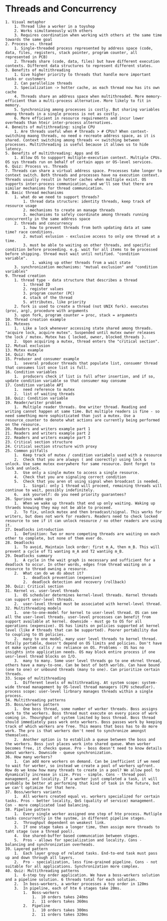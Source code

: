# Threads and Concurrency

    1. Visual metaphor
        1. Thread like a worker in a toyshop
        2. Works simultaneously with others
        3. Requires coordination when working with others at the same time towards the same goal
    2. Process vs. thread
        1. Single-threaded process represented by address space (code, data, files, registers, stack pointer, program counter, all represented in PCB)
        2. Threads share (code, data, files) but have different execution contexts. Different data structures to represent different states.
    3. Benefits of multithreading
        1. Give higher priority to threads that handle more important tasks or customers
        2. Can parallelize threads
        3. Specialization -> hotter cache, as each thread now has its own cache
        4. Threads share an address space when multithreaded. More memory-efficient than a multi-process alternative. More likely to fit in memory.
        5. Synchronizing among processes is costly. But sharing variables among threads in a single process is not as costly.
        6. More efficient in resource requirements and incur lower overheads than hteir inter-process alternatives.
    4. Beneits of multithreading: single CPU
        1. Are threads useful when # threads > # CPUs? When context-switching maong threads, no need o recreate address space, as it is shared. Context switching among threads << switching between processes. Multithreading is useful because it allows us to hide latency.
    5. Benefits of multithreading: Apps and OS
        1. Allow OS to suppport multiple-execution context. Multiple CPUs. OS sys threads run on behalf of certain apps or OS-level services.
    6. Quiz: Process vs. Threads
    7. Threads can share a virtual address space. Processes take longer to context switch. Both threads and processes have na execution context. Threads usually result in hotter caches when multiple exist. OS supports inter-process communication, and we'll see that there are similar mechanisms for thread communication.
    8. Basic thread mechanisms
        1. what do we need to support threads?
            1. thread data structure: identity threads, keep track of resource usage
            2. mechanisms to create an manage threads
            3. mechanisms to safely coordinate among threads running concurrently in the same address space
        2. threads and concurrency
            1. how to prevent threads from both updating data at same time? race conditions.
            2. mutual exlusion - exclusive access to only one thread at a time.
            3. must be able to waiting on other threads, and specific condition before proceeding. e.g. wait for all items to be processed before shipping. thread must wait until notified. "condition variable".
                1. waking up other threads from a wait state
        3. synchronization mechanisms: "mutual exclusion" and "condition variables"
    9. Thread creation
        1. thread type - data structure that describes a thread
            1. thread ID
            2. register values
            3. program counter (PC)
            4. stack of the thread
            5. attributes, like priority
        2. fork is used to create a thread (not UNIX fork). executes (proc, arg), procedure with arguments
        3. upon fork, program counter = proc, stack = arguments
    10. Thread creation example
    11. Mutexes
        1.  Like a lock whenever accessing state shared among threads. "acquire lock, acquire mutex". Suspended until mutex owner releases the lock / mutex. Mutex has { locked, owner, blocked_threads }.
        2.  Upon acquiring a mutex, thread enters the "critical section".
    12. Mutual exclusion
    13. Mutex example
    14. Quiz: Mutx
    15. Producer and consumer example
        1.  several producer threads that populate list, consuemr thread that consumes list once list is full.
    16. Condition variables
        1.  producers check if list is full after insertion, and if so, update condition variable so that consumer may consume
    17. Condition variable API
        1.  need reference to mutex
        2.  list of waiting threads
    18. Quiz: Condition variable
    19. Reader/writer problem
        1.  Multiple reader threads. One writer thread. Reading and writing cannot happen at same time. But multiple readers is fine - so need something more sophisticated than just a mutex. Use a resource_counter to denote what actions are currently being performed on the resource.
    20. Readers and writers example part 1
    21. Readers and writers example part 2
    22. Readers and writers example part 3
    23. Critical section structure
    24. Critical section structure with proxy
    25. Common pitfalls
        1.  Keep track of mutex / condition variabels used with a resource
        2.  Check that you are always ( and coorectly) using lock & unlock. Use same mutex everywhere for same resource. Dont forget to lock and unlock.
        3.  Use only a single mutex to access a single resource.
        4.  Check that you are signaling correct condition
        5.  Check that you aren ot using signal when broadcast is needed.
            1.  Singal: only 1 thread will proceed, remaining threads will continue to wait, possibly indefinitely.
        6.  ask yourself: do you need priority guarantees?
    26. Spurious wake ups
        1.  When we wake up threads that end up only waiting. Waking up thraeds knowing they may not be able to proceed.
        2.  To fix, unlock mutex and then broadcast/signal. This works for writers, but does not work for readers. Readers need to check locked resource to see if it can unlock resource / no other readers are using it.
    27. Deadlocks introduction
        1.  Definition: Two or more competing threads are waiting on each other to complete, but none of them ever do.
    28. Deadlocks
        1.  To avoid, Maintain lock order: first m_A, then m_B. This will prevent a cycle of T1 wanting m_A and T2 wanting m_B.
    29. Deadlocks summary
        1.  A cycle in the wait graph is necessary and sufficient for a deadlock to occur. In other words, edges from thread waiting on a resource to thread owning a resource.
        2.  What can do we do about it?
            1.  deadlock prevention (expensive)
            2.  deadlock detection and recovery (rollback)
    30. Quiz: Critical section
    31. Kernel vs. user-level threads
        1.  OS scheduler determines kernel-level threads. Kernel threads can support uesr-level threads.
        2.  user-level thread must be associated with kernel-level thread.
    32. Multithreading models
        1.  one-to-one-model for kernel to user-level thread. OS can see all the user-level threads. user-level processes can benefit from support available at kernel. downside - must go to OS for all operations (expensive). OS has limits on policies supported at kernel level (like # threads that can be supported). Poorer portability due to coupling to OS policies.
        2.  many to one model, many user level threads to kernel thread. Totally portable, doesn't depend on OS limits and policies. Don't have ot make system calls / no reliance on OS. Problems - OS has no insights into application needs. OS may block entire process if one uesr-level thread blocks on I/O.
        3.  many to many. Some user level threads go to one ekrnel thread, others have a many-to-one. Can be best of both worlds. Can have bound (one to one) or unbound threads (many to one). Can prioritize certain threads.
    33. Scope of multithreading
        1.  Different levels of multithreading. At system scope: system-wide thread management by OS-level thread managers (CPU scheudler). process scope: user-level lirbnary manages threads within a single process.
    34. Multithreading patterns
    35. Boss/workers pattern
        1.  One boss thread, some number of worker threads. Boss assigns work to the workers. Boss thread must execute on every piece of work coming in. Thourghput of system limited by boss thread. Boss thread should immediately pass work onto workers. Boss passes work by keeping track of which workers are free. This means that boss has to do more work. The pro is that workers don't need to synchronize amongst themselves.
        2.  Another option is to establish a queue between the boss and the workers. Boss just places work into shared queue. When worker becomes free, it checks queue. Pro - boss doesn't need to know details about workers. Downside - queue synchronization.
    36. How many workers?
        1.  Can add more workers on demand. Can be inefficient if we need to wait for worker, so instead we create a pool of workers upfront. How do we know how many threads to create in a pool? We allow pool to dynamically increase in size. Pros - simple. Cons - thread pool management, and locality. If a worker just completed a task, it will probably be better at performing that kind of task in the future, but we can't optimize for that here.
    37. Boss/workers variants
        1.  All workers created equal vs. workers specialized for certain tasks. Pros - better locality, QoS (quality of service) management. Con - more complicated load balancing.
    38. Pipeline pattern
        1.  Every single worker assigned one step of hte process. Mutliple tasks concurrently in the systme, in different pipeline stages.
        2.  Throughput dependent on weakest link.
        3.  If one stage takes a longer time, then assign more threads to taht stage (use a thread pool).
        4.  Use shared-buffer based communcation between stages.
        5.  Pros - allows for specialization and locality. Cons - balancing and synchronization overheads.
    39. Layered pattern
        1.  Each layer group of related tasks. End-to-end task must pass up and down through all layers.
        2.  Pro - specialization, less fine-grained pipeline. Cons - not suitable for all applications. Synchronization more complex.
    40. Quiz: Multithreading patterns
        1.  6-step toy order application. We have a boss-workers solution and a pipeline solution. 6 threads total for each solution.
        2.  In boss-workers, a worker processes a toy order in 120ms
        3.  In pipeline, each of hte 6 stages take 20ms.
            1.  Boss-workers
                1.  10 orders takes 240ms
                2.  11 orders takes 360ms
            2.  Pipeline
                1.  10 orders takes 300ms
                2.  11 orders takes 320ms
